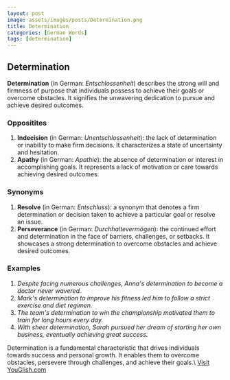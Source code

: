 ```yaml
---
layout: post
image: assets/images/posts/Determination.png
title: Determination
categories: [German Words]
tags: [determination]
---
```


## Determination

**Determination** (in German: *Entschlossenheit*) describes the strong will and firmness of purpose that individuals possess to achieve their goals or overcome obstacles. It signifies the unwavering dedication to pursue and achieve desired outcomes. 

### Oppositites

1. **Indecision** (in German: *Unentschlossenheit*): the lack of determination or inability to make firm decisions. It characterizes a state of uncertainty and hesitation.
2. **Apathy** (in German: *Apathie*): the absence of determination or interest in accomplishing goals. It represents a lack of motivation or care towards achieving desired outcomes.

### Synonyms

1. **Resolve** (in German: *Entschluss*): a synonym that denotes a firm determination or decision taken to achieve a particular goal or resolve an issue.
2. **Perseverance** (in German: *Durchhaltevermögen*): the continued effort and determination in the face of barriers, challenges, or setbacks. It showcases a strong determination to overcome obstacles and achieve desired outcomes. 

### Examples

1. *Despite facing numerous challenges, Anna's determination to become a doctor never wavered.*
2. *Mark's determination to improve his fitness led him to follow a strict exercise and diet regimen.*
3. *The team's determination to win the championship motivated them to train for long hours every day.*
4. *With sheer determination, Sarah pursued her dream of starting her own business, eventually achieving great success.*

Determination is a fundamental characteristic that drives individuals towards success and personal growth. It enables them to overcome obstacles, persevere through challenges, and achieve their goals.\ <a id="yg-widget-0" class="youglish-widget" data-query="Determination" data-lang="german" data-components="8412" data-auto-start="0" data-bkg-color="theme_light" data-title="How%20to%20pronounce%20Determination%20in%20German"  rel="nofollow" href="https://youglish.com">Visit YouGlish.com</a><script async src="https://youglish.com/public/emb/widget.js" charset="utf-8"></script>